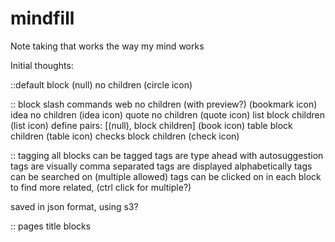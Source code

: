 # mindfill
Note taking that works the way my mind works

Initial thoughts:

::default block
(null)	no children (circle icon)

:: block slash commands
web		no children (with preview?) (bookmark icon)
idea	no children (idea icon)
quote	no children (quote icon)
list	block children (list icon)
define	pairs: [(null), block children] (book icon)
table	block children	(table icon)
checks	block children (check icon)

:: tagging
all blocks can be tagged
tags are type ahead with autosuggestion
tags are visually comma separated
tags are displayed alphabetically
tags can be searched on (multiple allowed)
tags can be clicked on in each block to find more related, (ctrl click for multiple?)

saved in json format, using s3?

:: pages
title
blocks
